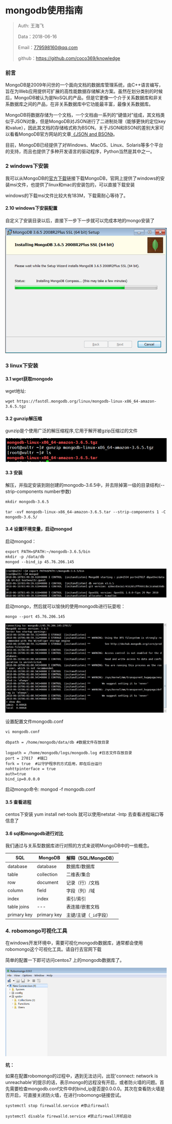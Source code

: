 
# mongodb使用指南

>Auth: 王海飞
>
>Data：2018-06-16
>
>Email：779598160@qq.com
>
>github：https://github.com/coco369/knowledge 


### 前言

MongoDB是2009年问世的一个面向文档的数据库管理系统，由C++语言编写，旨在为Web应用提供可扩展的高性能数据存储解决方案。虽然在划分类别的时候后，MongoDB被认为是NoSQL的产品，但是它更像一个介于关系数据库和非关系数据库之间的产品，在非关系数据库中它功能最丰富，最像关系数据库。

MongoDB将数据存储为一个文档，一个文档由一系列的“键值对”组成，其文档类似于JSON对象，但是MongoDB对JSON进行了二进制处理（能够更快的定位key和value），因此其文档的存储格式称为BSON。关于JSON和BSON的差别大家可以看看MongoDB官方网站的文章[《JSON and BSON》](https://www.mongodb.com/json-and-bson)。

目前，MongoDB已经提供了对Windows、MacOS、Linux、Solaris等多个平台的支持，而且也提供了多种开发语言的驱动程序，Python当然是其中之一。

### 2 windows下安装

我可以从MongoDB的[官方下载](https://www.mongodb.com/download-center#community)链接下载MongoDB，官网上提供了windows的安装msi文件，也提供了linux和mac的安装包的，可以直接下载安装

windows的下载msi文件比较大有183M，下载需耐心等待了。

#### 2.10 windows下安装配置

自定义了安装目录以后，直接下一步下一步就可以完成本地的mongo安装了

![图](images/mongo_install_msi.png)


### 3 linux下安装

#### 3.1 wget获取mongodo

wget地址:

	wget https://fastdl.mongodb.org/linux/mongodb-linux-x86_64-amazon-3.6.5.tgz

#### 3.2 gunzip解压缩

gunzip是个使用广泛的解压缩程序,它用于解开被gzip压缩过的文件

![图](images/mongo_centos_gunzip.png)

#### 3.3 安装

解压，并指定安装到刚创建的mongodb-3.6.5中，并去除掉第一级的目录结构(--strip-components number参数)

	mkdir mongodb-3.6.5
	
	tar -xvf mongodb-linux-x86_64-amazon-3.6.5.tar --strip-components 1 -C mongodb-3.6.5/

#### 3.4 设置环境变量，启动mongod

启动mongod：

	export PATH=$PATH:~/mongodb-3.6.5/bin
	mkdir -p /data/db
	mongod --bind_ip 45.76.206.145

![图](images/mongo_centos_export_path.png)

启动mongo，然后就可以愉快的使用mongodb进行玩耍啦：

 	mongo --port 45.76.206.145

![图](images/mongo_centos_mongo.png)

设置配置文件mongodb.conf

	vi mongodb.conf
	
	dbpath = /home/mongodb/data/db #数据文件存放目录
	
	logpath = /home/mongodb/logs/mongodb.log #日志文件存放目录
	port = 27017  #端口
	fork = true  #以守护程序的方式启用，即在后台运行
	nohttpinterface = true
	auth=true
	bind_ip=0.0.0.0

启动mongo命令: mongod -f mongodb.conf



#### 3.5 查看进程

centos下安装 yum install net-tools 就可以使用netstat -lntp 去查看进程端口等信息了

#### 3.6 sql和mongodb进行对比


我们通过与关系型数据库进行对照的方式来说明MongoDB中的一些概念。



| SQL         | MongoDB     | 解释（SQL/MongoDB）    |
| ----------- | ----------- | ---------------------- |
| database    | database    | 数据库/数据库          |
| table       | collection  | 二维表/集合            |
| row         | document    | 记录（行）/文档        |
| column      | field       | 字段（列）/域          |
| index       | index       | 索引/索引              |
| table joins | ---         | 表连接/嵌套文档        |
| primary key | primary key | 主键/主键（`_id`字段） |


### 4. robomongo可视化工具


在windows开发环境中，需要可视化mongodb数据库，通常都会使用robomongo这个可视化工具。请自行去官网下载

简单的配置一下即可访问centos7 上的mongodb数据库了。


![图](images/mongo_centos_robomongo.png)


<b>坑：</b>

如果在配置robomongo的过程中，遇到无法访问，出现'connect: network is unreachable'的提示的话，表示mongo的远程没有开启，或者防火墙的问题。首先需要检查mongodb.conf文件中的bind_ip是否是0.0.0.0。其次在查看防火墙是否开启，可直接关闭防火墙，在进行robomongo链接尝试。

	systemctl stop firewalld.service #停止firewall 
	
	systemctl disable firewalld.service #禁止firewall开机启动 
